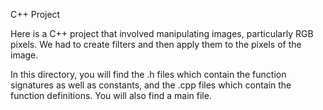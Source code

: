   C++ Project
  
Here is a C++ project that involved manipulating images, particularly RGB pixels. We had to create filters and then apply them to the pixels of the image.

In this directory, you will find the .h files which contain the function signatures as well as constants, and the .cpp files which contain the function definitions. You will also find a main file.
